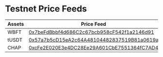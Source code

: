 # Testnet Price Feeds

| Assets | Price Feed                                                                                                                                  |
| ------ | ------------------------------------------------------------------------------------------------------------------------------------------- |
| WBFT   | [0x7beFdBbbf4d686C2c67bcb958cF542f1a2146d91](https://explorer.testnet.bitfinity.network/address/0x7beFdBbbf4d686C2c67bcb958cF542f1a2146d91) |
| tUSDT  | [0x57a7b5cD15eA2c64A48104482837519B81a0619a](https://explorer.testnet.bitfinity.network/address/0x57a7b5cD15eA2c64A48104482837519B81a0619a) |
| CHAP   | [0xcFe2E020E3e4DC28Ee29A601CbE7551364fC7AD4](https://explorer.testnet.bitfinity.network/address/0xcFe2E020E3e4DC28Ee29A601CbE7551364fC7AD4) |
